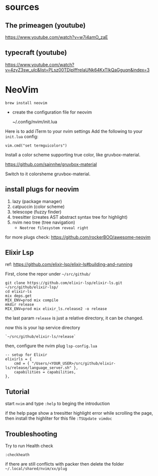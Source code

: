 # sources

## The primeagen (youtube)

https://www.youtube.com/watch?v=w7i4amO_zaE

## typecraft (youtube)

https://www.youtube.com/watch?v=4zyZ3sw_ulc&list=PLsz00TDipIffreIaUNk64KxTIkQaGguqn&index=3

# NeoVim

    brew install neovim

- create the configuration file for neovim

  ~/.config/nvim/init.lua

Here is to add iTerm to your nvim settings
Add the following to your `init.lua` config:

`vim.cmd("set termguicolors")`

Install a color scheme supporting true color, like gruvbox-material.

https://github.com/sainnhe/gruvbox-material

Switch to it colorsheme gruvbox-material.

## install plugs for neovim

1.  lazy (package manager)
2.  catpuccin (color scheme)
3.  telescope (fuzzy finder)
4.  treesitter (creates AST abstract syntax tree for highlight)
5.  nvim neo tree (tree navigation)
    - `Neotree filesystem reveal right`

for more plugs check: https://github.com/rockerBOO/awesome-neovim

## Elixir Lsp

ref: https://github.com/elixir-lsp/elixir-ls#building-and-running

First, clone the repor under `~/src/github/`

    git clone https://github.com/elixir-lsp/elixir-ls.git ~/src/github/elixir-lsp/
    cd elixir-ls
    mix deps.get
    MIX_ENV=prod mix compile
    mkdir release
    MIX_ENV=prod mix elixir_ls.release2 -o release

the last param `release` is just a relative directory, it can be changed.

now this is your lsp service directory

    `~/src/github/elixir-ls/release`

then, configure the nvim plug `lsp-config.lua`

	-- setup for Elixir
	elixirls = {
		cmd = { "/Users/<YOUR_USER>/src/github/elixir-ls/release/language_server.sh" },
		capabilities = capabilities,
	},

## Tutorial

start `nvim` and type `:help` to beging the introduction

if the help page show a treesitter highlight error while scrolling the page, then install the highliter for this file `:TSUpdate vimdoc`

## Troubleshooting

Try to run Health check

`:checkheath`

if there are still conflicts with packer then delete the folder `~/.local/shared/nvim/xx/plug`
